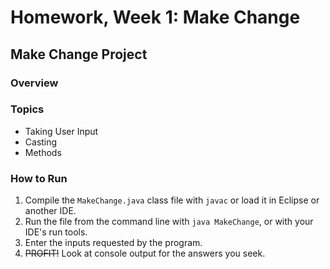 # Homework, Week 1: Make Change

## Make Change Project

### Overview

<summarize project here>

### Topics
* Taking User Input
* Casting
* Methods

### How to Run

1. Compile the `MakeChange.java` class file with `javac` or load it in Eclipse or another IDE.
2. Run the file from the command line with `java MakeChange`, or with your IDE's run tools.
3. Enter the inputs requested by the program.
4. ~~PROFIT!~~ Look at console output for the answers you seek.

